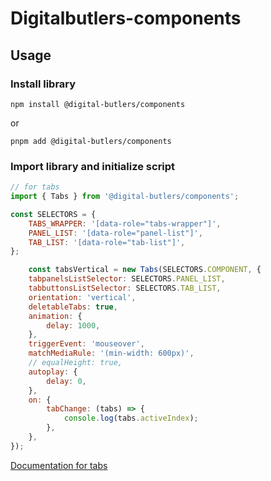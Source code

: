 # Digitalbutlers-components

## Usage

### Install library


```
npm install @digital-butlers/components
```

or

```
pnpm add @digital-butlers/components
```

### Import library and initialize script


```javascript
// for tabs
import { Tabs } from '@digital-butlers/components';

const SELECTORS = {
	TABS_WRAPPER: '[data-role="tabs-wrapper"]',
	PANEL_LIST: '[data-role="panel-list"]',
	TAB_LIST: '[data-role="tab-list"]',
};

	const tabsVertical = new Tabs(SELECTORS.COMPONENT, {
	tabpanelsListSelector: SELECTORS.PANEL_LIST,
	tabbuttonsListSelector: SELECTORS.TAB_LIST,
	orientation: 'vertical',
	deletableTabs: true,
	animation: {
		delay: 1000,
	},
	triggerEvent: 'mouseover',
	matchMediaRule: '(min-width: 600px)',
	// equalHeight: true,
	autoplay: {
		delay: 0,
	},
	on: {
		tabChange: (tabs) => {
			console.log(tabs.activeIndex);
		},
	},
});
```

[Documentation for tabs](https://github.com/DigitalButlersOrganization/DB-digitalbutlers-components/tree/master/src/lib/components/tabs)


